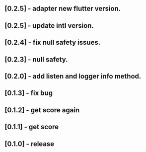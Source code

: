 ## [0.2.5] - adapter new flutter version.

## [0.2.5] - update intl version.

## [0.2.4] - fix null safety issues.

## [0.2.3] - null safety.

## [0.2.0] - add listen and logger info method.

## [0.1.3] - fix bug

## [0.1.2] - get score again

## [0.1.1] - get score

## [0.1.0] - release

